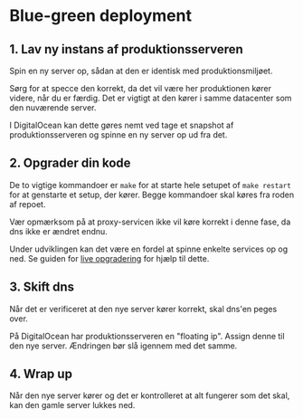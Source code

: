 # Blue-green deployment

## 1. Lav ny instans af produktionsserveren

Spin en ny server op, sådan at den er identisk med produktionsmiljøet.

Sørg for at specce den korrekt, da det vil være her produktionen kører videre, når du er færdig.
Det er vigtigt at den kører i samme datacenter som den nuværende server.

I DigitalOcean kan dette gøres nemt ved tage et snapshot af produktionsserveren og spinne en ny server op ud fra det.

## 2. Opgrader din kode

De to vigtige kommandoer er `make` for at starte hele setupet of `make restart` for at genstarte et setup, der kører. Begge kommandoer skal køres fra roden af repoet.

Vær opmærksom på at proxy-servicen ikke vil køre korrekt i denne fase, da dns ikke er ændret endnu.

Under udviklingen kan det være en fordel at spinne enkelte services op og ned. Se guiden for [live opgradering](upgrade-service.md) for hjælp til dette.

## 3. Skift dns

Når det er verificeret at den nye server kører korrekt, skal dns'en peges over.

På DigitalOcean har produktionsserveren en "floating ip". Assign denne til den nye server.
Ændringen bør slå igennem med det samme.

## 4. Wrap up

Når den nye server kører og det er kontrolleret at alt fungerer som det skal, kan den gamle server lukkes ned.
